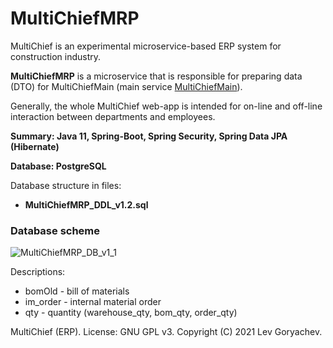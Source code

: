 # MultiChiefMRP
<p>MultiChief is an experimental microservice-based ERP system for construction industry. <p/>
<p><b>MultiChiefMRP</b> is a microservice that is responsible for preparing data (DTO) for MultiChiefMain (main service <a href="https://github.com/LevGoryachev/MultiChiefMain">MultiChiefMain</a>).</p> 
<p>Generally, the whole MultiChief web-app is intended for on-line and off-line interaction between departments and employees.</p>
<p><b>Summary: Java 11, Spring-Boot, Spring Security, Spring Data JPA (Hibernate)</b></p>
<p><b>Database: PostgreSQL</b></p>

<p>Database structure in files:</p>
<ul>
<li><b>MultiChiefMRP_DDL_v1.2.sql</b></li>
</ul>

<h3>Database scheme</h3>

![MultiChiefMRP_DB_v1_1](https://user-images.githubusercontent.com/61917893/134813791-eff22c25-8e58-47b9-ae89-4bcde96800f2.jpg)


<p>Descriptions:</p>

<ul>
<li>bomOld - bill of materials</li>
<li>im_order - internal material order</li>
<li>qty - quantity (warehouse_qty, bom_qty, order_qty)</li>
</ul>

<p>MultiChief (ERP). License: GNU GPL v3. Copyright (C) 2021 Lev Goryachev.</p>
